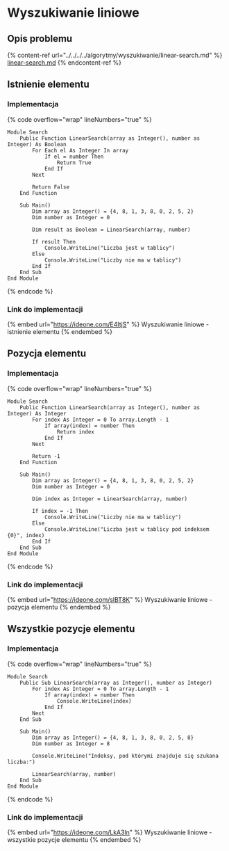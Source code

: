 # Wyszukiwanie liniowe

## Opis problemu

{% content-ref url="../../../../algorytmy/wyszukiwanie/linear-search.md" %}
[linear-search.md](../../../../algorytmy/wyszukiwanie/linear-search.md)
{% endcontent-ref %}

## Istnienie elementu

### Implementacja

{% code overflow="wrap" lineNumbers="true" %}
```visual-basic
Module Search
    Public Function LinearSearch(array as Integer(), number as Integer) As Boolean
        For Each el As Integer In array
            If el = number Then
                Return True
            End If
        Next
    
        Return False
    End Function
    
    Sub Main()
        Dim array as Integer() = {4, 8, 1, 3, 8, 0, 2, 5, 2}
        Dim number as Integer = 0

        Dim result as Boolean = LinearSearch(array, number)

        If result Then
            Console.WriteLine("Liczba jest w tablicy")
        Else
            Console.WriteLine("Liczby nie ma w tablicy")
        End If
    End Sub
End Module
```
{% endcode %}

### Link do implementacji

{% embed url="https://ideone.com/E4ItjS" %}
Wyszukiwanie liniowe - istnienie elementu
{% endembed %}

## Pozycja elementu

### Implementacja

{% code overflow="wrap" lineNumbers="true" %}
```visual-basic
Module Search
    Public Function LinearSearch(array as Integer(), number as Integer) As Integer
        For index As Integer = 0 To array.Length - 1
            If array(index) = number Then
                Return index
            End If
        Next
    
        Return -1
    End Function
    
    Sub Main()
        Dim array as Integer() = {4, 8, 1, 3, 8, 0, 2, 5, 2}
        Dim number as Integer = 0

        Dim index as Integer = LinearSearch(array, number)

        If index = -1 Then
            Console.WriteLine("Liczby nie ma w tablicy")
        Else
            Console.WriteLine("Liczba jest w tablicy pod indeksem {0}", index)
        End If
    End Sub
End Module
```
{% endcode %}

### Link do implementacji

{% embed url="https://ideone.com/slBT8K" %}
Wyszukiwanie liniowe - pozycja elementu
{% endembed %}

## Wszystkie pozycje elementu

### Implementacja

{% code overflow="wrap" lineNumbers="true" %}
```visual-basic
Module Search
    Public Sub LinearSearch(array as Integer(), number as Integer)
        For index As Integer = 0 To array.Length - 1
            If array(index) = number Then
                Console.WriteLine(index)
            End If
        Next
    End Sub
    
    Sub Main()
        Dim array as Integer() = {4, 8, 1, 3, 8, 0, 2, 5, 8}
        Dim number as Integer = 8

        Console.WriteLine("Indeksy, pod którymi znajduje się szukana liczba:")

        LinearSearch(array, number)
    End Sub
End Module
```
{% endcode %}

### Link do implementacji

{% embed url="https://ideone.com/LkA3ln" %}
Wyszukiwanie liniowe - wszystkie pozycje elementu
{% endembed %}